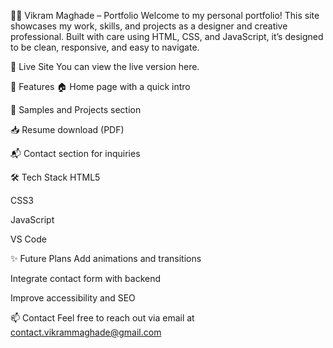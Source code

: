 🧑‍💻 Vikram Maghade – Portfolio
Welcome to my personal portfolio! This site showcases my work, skills, and projects as a designer and creative professional. Built with care using HTML, CSS, and JavaScript, it’s designed to be clean, responsive, and easy to navigate.


🚀 Live Site
You can view the live version here.


📄 Features
🏠 Home page with a quick intro

📁 Samples and Projects section

📥 Resume download (PDF)

📬 Contact section for inquiries


🛠️ Tech Stack
HTML5

CSS3

JavaScript

VS Code


✨ Future Plans
Add animations and transitions

Integrate contact form with backend

Improve accessibility and SEO

📫 Contact
Feel free to reach out via email at contact.vikrammaghade@gmail.com
